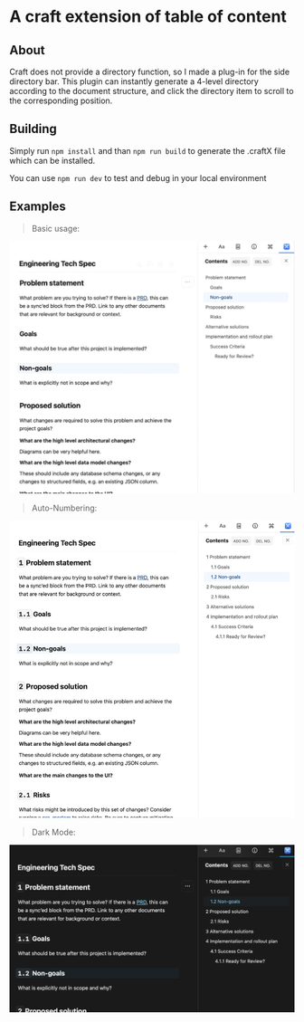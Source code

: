 # A craft extension of table of content

## About

Craft does not provide a directory function, so I made a plug-in for the side directory bar. This plugin can instantly generate a 4-level directory according to the document structure, and click the directory item to scroll to the corresponding position.

## Building

Simply run `npm install` and than `npm run build` to generate the .craftX file which can be installed.

You can use `npm run dev` to test and debug in your local environment

## Examples

> Basic usage:

![Basic usage](pic/1.jpg)

> Auto-Numbering:

![Auto-Numbering](pic/2.jpg)

> Dark Mode:

![Dark Mode](pic/3.jpg)

